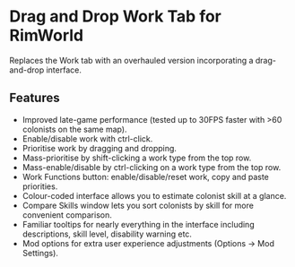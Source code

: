 # Drag and Drop Work Tab for RimWorld
Replaces the Work tab with an overhauled version incorporating a drag-and-drop interface.

## Features
* Improved late-game performance (tested up to 30FPS faster with >60 colonists on the same map).
* Enable/disable work with ctrl-click.
* Prioritise work by dragging and dropping.
* Mass-prioritise by shift-clicking a work type from the top row.
* Mass-enable/disable by ctrl-clicking on a work type from the top row.
* Work Functions button: enable/disable/reset work, copy and paste priorities.
* Colour-coded interface allows you to estimate colonist skill at a glance.
* Compare Skills window lets you sort colonists by skill for more convenient comparison.
* Familiar tooltips for nearly everything in the interface including descriptions, skill level, disability warning etc.
* Mod options for extra user experience adjustments (Options -> Mod Settings).
